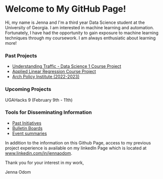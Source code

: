 # Welcome to My GitHub Page!

Hi, my name is Jenna and I'm a third year Data Science student at the University of Georgia. I am interested in machine learning and automation. Fortunately, I have had the opportunity to gain exposure to machine learning techniques through my coursework. I am always enthusiatic about learning more!

### Past Projects 
-  [Understanding Traffic - Data Science 1 Course Project](https://github.com/jenna-odom/jenna-odom.github.io/tree/b9e640ad4476fc2d4b0b04848f8bdffa529db653/Past%20Projects/Applied%20Linear%20Regression%20Final%20Project)
-  [Applied Linear Regression Course Project]()
-  [Arch Policy Institute (2022-2023)]()

### Upcoming Projects
UGAHacks 9 (February 9th - 11th)

### Tools for Disseminating Information 
-  [Past Initiatives]()
-  [Bulletin Boards]()
-  [Event summaries]()

In addition to the information on this Github Page, access to my previous project experience is available on my linkedIn Page which is located at www.linkedin.com/in/jennaodom.

Thank you for your interest in my work,

Jenna Odom
